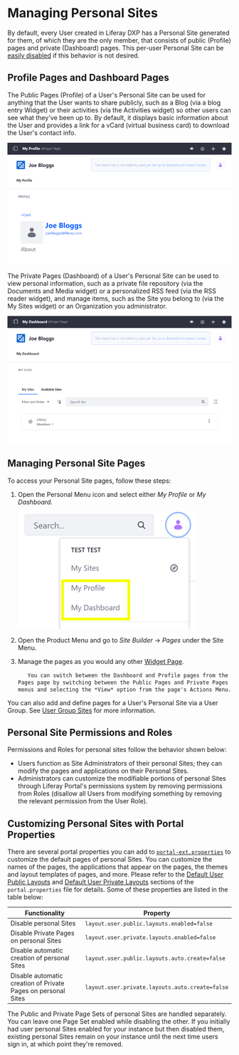 # Managing Personal Sites

By default, every User created in Liferay DXP has a Personal Site generated for them, of which they are the only member, that consists of public (Profile) pages and private (Dashboard) pages. This per-user Personal Site can be [easily disabled](#customizing-personal-sites-with-portal-properties) if this behavior is not desired.

## Profile Pages and Dashboard Pages

The Public Pages (Profile) of a User's Personal Site can be used for anything that the User wants to share publicly, such as a Blog (via a blog entry Widget) or their activities (via the Activities widget) so other users can see what they've been up to. By default, it displays basic information about the User and provides a link for a vCard (virtual business card) to download the User's contact info.

![The Profile page displays public info for other users to view, such as your contact information.](./managing-personal-sites/images/01.png)

The Private Pages (Dashboard) of a User's Personal Site can be used to view personal information, such as a private file repository (via the Documents and Media widget) or a personalized RSS feed (via the RSS reader widget), and manage items, such as the Site you belong to (via the My Sites widget) or an Organization you administrator.

![The Dashboard page displays private information that's just for you to view, such as the Sites you belong to.](./managing-personal-sites/images/02.png)

## Managing Personal Site Pages

To access your Personal Site pages, follow these steps:

1. Open the Personal Menu icon and select either _My Profile_ or _My Dashboard_.

    ![You access your Personal Site pages from the Personal Menu.](./managing-personal-sites/images/03.png)

1. Open the Product Menu and go to _Site Builder_ &rarr; _Pages_ under the Site Menu.
1. Manage the pages as you would any other [Widget Page](../creating-pages/using-widget-pages/adding-widgets-to-a-page.md).

    ```tip::
       You can switch between the Dashboard and Profile pages from the Pages page by switching between the Public Pages and Private Pages menus and selecting the *View* option from the page's Actions Menu.
    ```

You can also add and define pages for a User's Personal Site via a User Group. See [User Group Sites](../../users-and-permissions/user-groups/user-group-sites.md) for more information.

## Personal Site Permissions and Roles

Permissions and Roles for personal sites follow the behavior shown below:

-   Users function as Site Administrators of their personal Sites; they can modify the pages and applications on their Personal Sites.
-   Administrators can customize the modifiable portions of personal Sites through Liferay Portal's permissions system by removing permissions from Roles (disallow all Users from modifying something by removing the relevant permission from the User Role).

## Customizing Personal Sites with Portal Properties

There are several portal properties you can add to [`portal-ext.properties`](../../installation-and-upgrades/reference/portal-properties.md) to customize the default pages of personal Sites. You can customize the names of the pages, the applications that appear on the pages, the themes and layout templates of pages, and more. Please refer to the [Default User Public Layouts](https://docs.liferay.com/dxp/portal/7.3-latest/propertiesdoc/portal.properties.html#Default%20User%20Public%20Layouts) and [Default User Private Layouts](https://docs.liferay.com/dxp/portal/7.3-latest/propertiesdoc/portal.properties.html#Default%20User%20Private%20Layouts) sections of the `portal.properties` file for details. Some of these properties are listed in the table below:

| Functionality                                                 | Property                                        |
| ------------------------------------------------------------- | ----------------------------------------------- |
| Disable personal Sites                                        | `layout.user.public.layouts.enabled=false`      |
| Disable Private Pages on personal Sites                       | `layout.user.private.layouts.enabled=false`     |
| Disable automatic creation of personal Sites                  | `layout.user.public.layouts.auto.create=false`  |
| Disable automatic creation of Private Pages on personal Sites | `layout.user.private.layouts.auto.create=false` |

The Public and Private Page Sets of personal Sites are handled separately. You can leave one Page Set enabled while disabling the other. If you initially had user personal Sites enabled for your instance but then disabled them, existing personal Sites remain on your instance until the next time users sign in, at which point they're removed.
